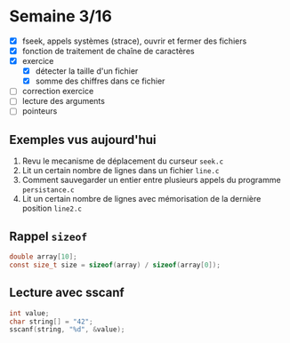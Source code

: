 # Semaine 3/16

- [x] fseek, appels systèmes (strace), ouvrir et fermer des fichiers
- [x] fonction de traitement de chaîne de caractères
- [x] exercice
  - [x] détecter la taille d'un fichier
  - [x] somme des chiffres dans ce fichier

- [ ] correction exercice
- [ ] lecture des arguments
- [ ] pointeurs

## Exemples vus aujourd'hui

1. Revu le mecanisme de déplacement du curseur `seek.c`
2. Lit un certain nombre de lignes dans un fichier `line.c`
3. Comment sauvegarder un entier entre plusieurs appels du programme `persistance.c`
4. Lit un certain nombre de lignes avec mémorisation de la dernière position `line2.c`

## Rappel `sizeof`

```c
double array[10];
const size_t size = sizeof(array) / sizeof(array[0]);
```

## Lecture avec sscanf

```c
int value;
char string[] = "42";
sscanf(string, "%d", &value);
```
